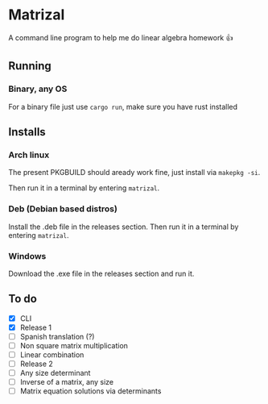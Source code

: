 # Matrizal
A command line program to help me do linear algebra homework 👍

## Running

### Binary, any OS

For a binary file just use `cargo run`, make sure you have rust installed

## Installs

### Arch linux

The present PKGBUILD should aready work fine, just install via `makepkg -si`.

Then run it in a terminal by entering `matrizal`.

### Deb (Debian based distros)

Install the .deb file in the releases section.
Then run it in a terminal by entering `matrizal`.

### Windows

Download the .exe file in the releases section and run it.

## To do

- [x] CLI
- [x] Release 1
- [ ] Spanish translation (?)
- [ ] Non square matrix multiplication
- [ ] Linear combination
- [ ] Release 2
- [ ] Any size determinant
- [ ] Inverse of a matrix, any size
- [ ] Matrix equation solutions via determinants